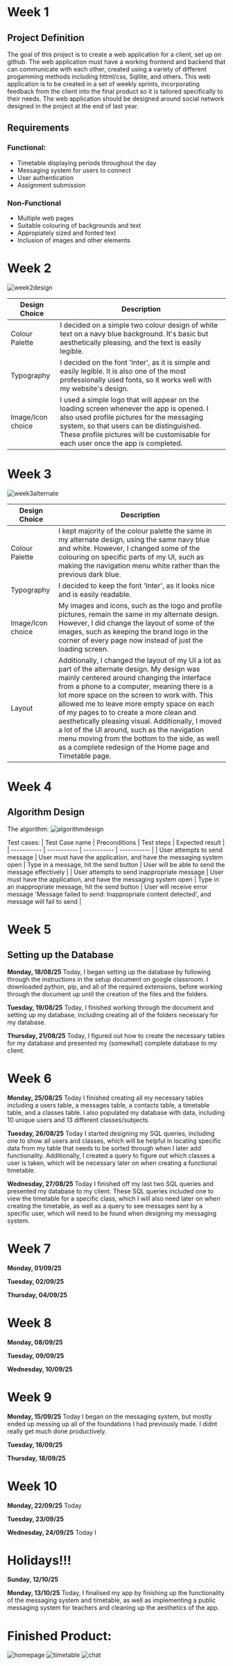 # Week 1

## Project Definition
The goal of this project is to create a web application for a client, set up on github. The web application must have a working frontend and backend that can communicate with each other, created using a variety of different progamming methods including httml/css, Sqllite, and others. This web application is to be created in a set of weekly sprints, incorporating feedback from the client into the final product so it is tailored specifically to their needs. The web application should be designed around social network designed in the project at the end of last year.

## Requirements
### Functional:
- Timetable displaying periods throughout the day
- Messaging system for users to connect
- User authentication
- Assignment submission

### Non-Functional
- Multiple web pages
- Suitable colouring of backgrounds and text
- Appropiately sized and fonted text
- Inclusion of images and other elements


# Week 2

![week2design](static/images/jilm.png)


| Design Choice | Description |
| ----------- | ----------- |
| Colour Palette | I decided on a simple two colour design of white text on a navy blue background. It's basic but aesthetically pleasing, and the text is easily legible.  |
| Typography | I decided on the font 'Inter', as it is simple and easily legible. It is also one of the most professionally used fonts, so it works well with my website's design. |
| Image/Icon choice | I used a simple logo that will appear on the loading screen whenever the app is opened. I also used profile pictures for the messaging system, so that users can be distinguished. These profile pictures will be customisable for each user once the app is completed. |

# Week 3

![week3alternate](static/images/week3alternate.png)


| Design Choice | Description |
| ----------- | ----------- |
| Colour Palette | I kept majority of the colour palette the same in my alternate design, using the same navy blue and white. However, I changed some of the colouring on specific parts of my UI, such as making the navigation menu white rather than the previous dark blue.  |
| Typography | I decided to keep the font 'Inter', as it looks nice and is easily readable. |
| Image/Icon choice | My images and icons, such as the logo and profile pictures, remain the same in my alternate design. However, I did change the layout of some of the images, such as keeping the brand logo in the corner of every page now instead of just the loading screen. |
| Layout | Additionally, I changed the layout of my UI a lot as part of the alternate design. My design was mainly centered around changing the interface from a phone to a computer, meaning there is a lot more space on the screen to work with. This allowed me to leave more empty space on each of my pages to to create a more clean and aesthetically pleasing visual. Additionally, I moved a lot of the UI around, such as the navigation menu moving from the bottom to the side, as well as a complete redesign of the Home page and Timetable page. |

# Week 4

## Algorithm Design
The algorithm:
![algorithmdesign](static/images/newalgorithmdesign.png)

Test cases:
| Test Case name | Preconditions | Test steps | Expected result |
| ----------- | ----------- | ----------- | ----------- |
| User attempts to send message | User must have the application, and have the messaging system open | Type in a message, hit the send button | User will be able to send the message effectively |
| User attempts to send inappropriate message | User must have the application, and have the messaging system open | Type in an inappropriate message, hit the send button | User will receive error message 'Message failed to send: Inappropriate content detected', and message will fail to send |

# Week 5

## Setting up the Database

**Monday, 18/08/25**
Today, I began setting up the database by following through the instructions in the setup document on google classroom. I downloaded python, pip, and all of the required extensions, before working through the document up until the creation of the files and the folders.

**Tuesday, 19/08/25**
Today, I finished working through the document and setting up my database, including creating all of the folders necessary for my database.

**Thursday, 21/08/25**
Today, I figured out how to create the necessary tables for my database and presented my (somewhat) complete database to my client.

# Week 6

**Monday, 25/08/25**
Today I finished creating all my necessary tables including a users table, a messages table, a contacts table, a timetable table, and a classes table. I also populated my database with data, including 10 unique users and 13 different classes/subjects.

**Tuesday, 26/08/25**
Today I started designing my SQL queries, including one to show all users and classes, which will be helpful in locating specific data from my table that needs to be sorted through when I later add functionality. Additionally, I created a query to figure out which classes a user is taken, which will be necessary later on when creating a functional timetable.

**Wednesday, 27/08/25**
Today I finished off my last two SQL queries and presented my database to my client. These SQL queries included one to view the timetable for a specific class, which I will also need later on when creating the timetable, as well as a query to see messages sent by a specific user, which will need to be found when designing my messaging system.

# Week 7

**Monday, 01/09/25**


**Tuesday, 02/09/25**


**Thursday, 04/09/25**


# Week 8

**Monday, 08/09/25**


**Tuesday, 09/09/25**


**Wednesday, 10/09/25**


# Week 9

**Monday, 15/09/25**
Today I began on the messaging system, but mostly ended up messing up all of the foundations I had previously made. I didnt really get much done productively.

**Tuesday, 16/09/25**

**Thursday, 18/09/25**

# Week 10

**Monday, 22/09/25**
Today 

**Tuesday, 23/09/25**

**Wednesday, 24/09/25**
Today I 

# Holidays!!!

**Sunday, 12/10/25**

**Monday, 13/10/25**
Today, I finalised my app by finishing up the functionality of the messaging system and timetable, as well as implementing a public messaging system for teachers and cleaning up the aesthetics of the app.

# Finished Product:
![homepage](static/images/Homepage.png)
![timetable](static/images/Timetablepage.png)
![chat](static/images/Chat.png)